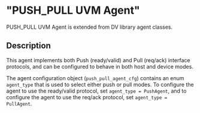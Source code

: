 # "PUSH_PULL UVM Agent"

PUSH_PULL UVM Agent is extended from DV library agent classes.

## Description

This agent implements both Push (ready/valid) and Pull (req/ack) interface
protocols, and can be configured to behave in both host and device modes.

The agent configuration object (`push_pull_agent_cfg`) contains an enum `agent_type`
that is used to select either push or pull modes.
To configure the agent to use the ready/valid protocol, set `agent_type = PushAgent`, and
to configure the agent to use the req/ack protocol, set `agent_type = PullAgent`.
